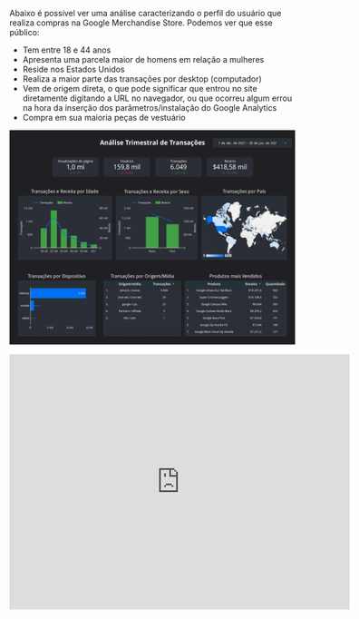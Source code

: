 Abaixo é possível ver uma análise caracterizando o perfil do usuário que realiza compras na Google Merchandise Store. Podemos ver que esse público:
- Tem entre 18 e 44 anos
- Apresenta uma parcela maior de homens em relação a mulheres
- Reside nos Estados Unidos
- Realiza a maior parte das transações por desktop (computador)
- Vem de origem direta, o que pode significar que entrou no site diretamente digitando a URL no navegador, ou que ocorreu algum errou na hora da inserção dos parâmetros/instalação do Google Analytics 
- Compra em sua maioria peças de vestuário


![](Report/Análise_Trimestral_de_Transações-2.png)



<iframe width="600" height="450" src="https://datastudio.google.com/embed/reporting/1e129139-d8f5-41b4-a743-e82df5368fe4/page/DrXXC" frameborder="0" style="border:0" allowfullscreen></iframe>
